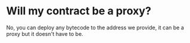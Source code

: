 # Will my contract be a proxy?

No, you can deploy any bytecode to the address we provide, it can be a proxy but it doesn't have to be.
